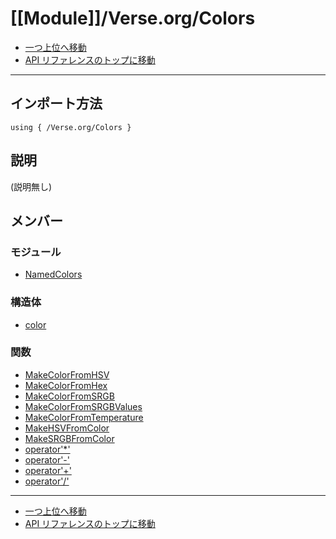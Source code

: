 # [[Module]]/Verse.org/Colors

- [一つ上位へ移動](../main.md)
- [API リファレンスのトップに移動](../../main.md)

---

## インポート方法

```verse
using { /Verse.org/Colors }
```

## 説明

(説明無し)

## メンバー

### モジュール

- [NamedColors](./M_NamedColors/main.md)

### 構造体

- [color](./S_color/main.md)

### 関数

- [MakeColorFromHSV](./F_MakeColorFromHSV/main.md)
- [MakeColorFromHex](./F_MakeColorFromHex/main.md)
- [MakeColorFromSRGB](./F_MakeColorFromSRGB/main.md)
- [MakeColorFromSRGBValues](./F_MakeColorFromSRGBValues/main.md)
- [MakeColorFromTemperature](./F_MakeColorFromTemperature/main.md)
- [MakeHSVFromColor](./F_MakeHSVFromColor/main.md)
- [MakeSRGBFromColor](./F_MakeSRGBFromColor/main.md)
- [operator'*'](./F_operator-singlequote--aster--singlequote-/main.md)
- [operator'-'](./F_operator-singlequote--minus--singlequote-/main.md)
- [operator'+'](./F_operator-singlequote--plus--singlequote-/main.md)
- [operator'/'](./F_operator-singlequote--slash--singlequote-/main.md)

---

- [一つ上位へ移動](../main.md)
- [API リファレンスのトップに移動](../../main.md)
